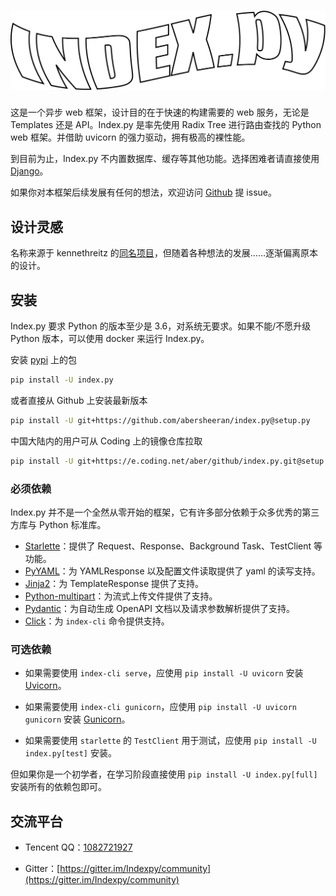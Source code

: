 # ![](./img/index-py.png)

这是一个异步 web 框架，设计目的在于快速的构建需要的 web 服务，无论是 Templates 还是 API。Index.py 是率先使用 Radix Tree 进行路由查找的 Python web 框架。并借助 uvicorn 的强力驱动，拥有极高的裸性能。

到目前为止，Index.py 不内置数据库、缓存等其他功能。选择困难者请直接使用 [Django](https://www.djangoproject.com/)。

如果你对本框架后续发展有任何的想法，欢迎访问 [Github](https://github.com/abersheeran/index.py) 提 issue。

## 设计灵感

名称来源于 kennethreitz 的[同名项目](https://github.com/kennethreitz-archive/index.py)，但随着各种想法的发展……逐渐偏离原本的设计。

## 安装

Index.py 要求 Python 的版本至少是 3.6，对系统无要求。如果不能/不愿升级 Python 版本，可以使用 docker 来运行 Index.py。

安装 [pypi](https://pypi.org) 上的包

```bash
pip install -U index.py
```

或者直接从 Github 上安装最新版本

```bash
pip install -U git+https://github.com/abersheeran/index.py@setup.py
```

中国大陆内的用户可从 Coding 上的镜像仓库拉取

```bash
pip install -U git+https://e.coding.net/aber/github/index.py.git@setup.py
```

### 必须依赖

Index.py 并不是一个全然从零开始的框架，它有许多部分依赖于众多优秀的第三方库与 Python 标准库。

- [Starlette](https://www.starlette.io/)：提供了 Request、Response、Background Task、TestClient 等功能。
- [PyYAML](https://github.com/yaml/pyyaml)：为 YAMLResponse 以及配置文件读取提供了 yaml 的读写支持。
- [Jinja2](https://jinja.palletsprojects.com/)：为 TemplateResponse 提供了支持。
- [Python-multipart](https://github.com/andrew-d/python-multipart)：为流式上传文件提供了支持。
- [Pydantic](https://pydantic-docs.helpmanual.io/)：为自动生成 OpenAPI 文档以及请求参数解析提供了支持。
- [Click](https://click.palletsprojects.com/en/7.x/)：为 `index-cli` 命令提供支持。

### 可选依赖

- 如果需要使用 `index-cli serve`，应使用 `pip install -U uvicorn` 安装 [Uvicorn](https://www.uvicorn.org/)。

- 如果需要使用 `index-cli gunicorn`，应使用 `pip install -U uvicorn gunicorn` 安装 [Gunicorn](https://gunicorn.org/)。

- 如果需要使用 `starlette` 的 `TestClient` 用于测试，应使用 `pip install -U index.py[test]` 安装。

但如果你是一个初学者，在学习阶段直接使用 `pip install -U index.py[full]` 安装所有的依赖包即可。

## 交流平台

- Tencent QQ：<a target="_blank" href="https://qm.qq.com/cgi-bin/qm/qr?k=VFkXYkAhLRqOdgaCVasgfGO25dfApJEB&jump_from=webapi">1082721927</a>

- Gitter：[https://gitter.im/Indexpy/community](https://gitter.im/Indexpy/community)
